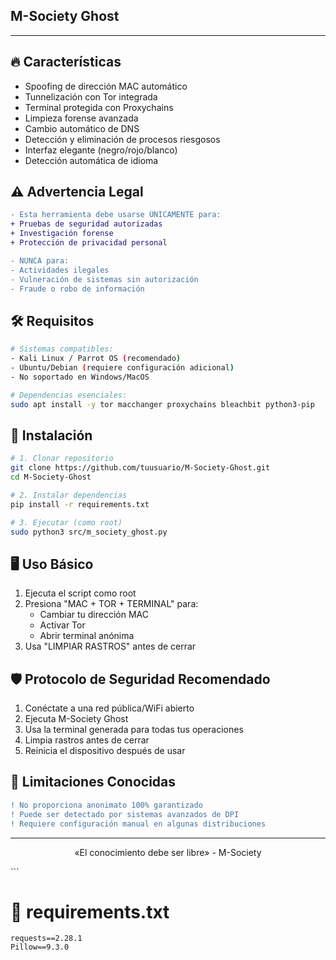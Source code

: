 ## M-Society Ghost
---

## 🔥 Características
- Spoofing de dirección MAC automático
- Tunnelización con Tor integrada
- Terminal protegida con Proxychains
- Limpieza forense avanzada
- Cambio automático de DNS
- Detección y eliminación de procesos riesgosos
- Interfaz elegante (negro/rojo/blanco)
- Detección automática de idioma

## ⚠️ Advertencia Legal
```diff
- Esta herramienta debe usarse ÚNICAMENTE para:
+ Pruebas de seguridad autorizadas
+ Investigación forense
+ Protección de privacidad personal

- NUNCA para:
- Actividades ilegales
- Vulneración de sistemas sin autorización
- Fraude o robo de información
```

## 🛠 Requisitos
```bash
# Sistemas compatibles:
- Kali Linux / Parrot OS (recomendado)
- Ubuntu/Debian (requiere configuración adicional)
- No soportado en Windows/MacOS

# Dependencias esenciales:
sudo apt install -y tor macchanger proxychains bleachbit python3-pip
```

## 🚀 Instalación
```bash
# 1. Clonar repositorio
git clone https://github.com/tuusuario/M-Society-Ghost.git
cd M-Society-Ghost

# 2. Instalar dependencias
pip install -r requirements.txt

# 3. Ejecutar (como root)
sudo python3 src/m_society_ghost.py
```

## 🖥 Uso Básico
1. Ejecuta el script como root
2. Presiona "MAC + TOR + TERMINAL" para:
   - Cambiar tu dirección MAC
   - Activar Tor
   - Abrir terminal anónima
3. Usa "LIMPIAR RASTROS" antes de cerrar

## 🛡️ Protocolo de Seguridad Recomendado
1. Conéctate a una red pública/WiFi abierto
2. Ejecuta M-Society Ghost
3. Usa la terminal generada para todas tus operaciones
4. Limpia rastros antes de cerrar
5. Reinicia el dispositivo después de usar

## 📌 Limitaciones Conocidas
```diff
! No proporciona anonimato 100% garantizado
! Puede ser detectado por sistemas avanzados de DPI
! Requiere configuración manual en algunas distribuciones
```
---

<p align="center">
  «El conocimiento debe ser libre» - M-Society
</p>
```

# 📝 requirements.txt
```
requests==2.28.1
Pillow==9.3.0
```
